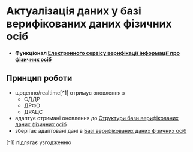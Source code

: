 # Актуалізація даних у базі верифікованих даних фізичних осіб
- **Функціонал [Електронного сервісу верифікації інформації про фізичних осіб](readme.md)**

## Принцип роботи
- щоденно/realtime[^1] отримує оновлення з
    - ЄДДР
    - ДРФО
    - ДРАЦС
- адаптує отримані оновлення до [Структури бази верифікованих даних фізичних осіб](database/structure.md)
- зберігає адаптовані дані в [Базі верифікованих даних фізичних осіб](database/readme.md)

[^1] підлягає узгодженню